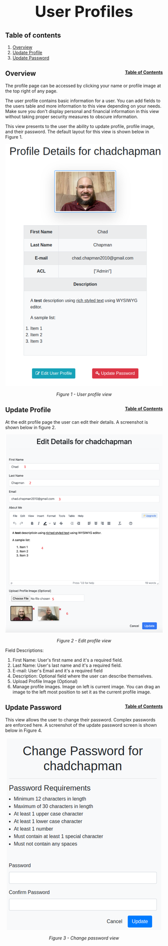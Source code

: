 <h1 style="font-size: 50px; text-align: center;">User Profiles</h1>

## Table of contents
1. [Overview](#overview)
2. [Update Profile](#update-profile)
3. [Update Password](#update-password)

## Overview <a id="overview"></a><span style="float: right; font-size: 14px;">[Table of Contents](#table-of-contents)</span>
The profile page can be accessed by clicking your name or profile image at the top right of any page.

The user profile contains basic information for a user. You can add fields to the users table and more information to this view depending on your needs. Make sure you don't display personal and financial information in this view without taking proper security measures to obscure information.

This view presents to the user the ability to update profile, profile image, and their password. The default layout for this view is shown below in Figure 1.

<div style="text-align: center;">
  <img src="assets/user-profile.png" alt="User profile view">
  <p style="font-style: italic;">Figure 1 - User profile view</p>
</div>

## Update Profile <a id="update-profile"></a><span style="float: right; font-size: 14px;">[Table of Contents](#table-of-contents)</span>
At the edit profile page the user can edit their details. A screenshot is shown below in figure 2.

<div style="text-align: center;">
  <img src="assets/edit-profile.png" alt="Edit profile view">
  <p style="font-style: italic;">Figure 2 - Edit profile view</p>
</div>

Field Descriptions:
1. First Name: User's first name and it's a required field.
2. Last Name: User's last name and it's a required field.
3. E-mail: User's Email and it's a required field
4. Description: Optional field where the user can describe themselves.
5. Upload Profile Image (Optional)
6. Manage profile images. Image on left is current image. You can drag an image to the left most position to set it as the current profile image.

## Update Password <a id="update-password"></a><span style="float: right; font-size: 14px;">[Table of Contents](#table-of-contents)</span>
This view allows the user to change their password. Complex passwords are enforced here. A screenshot of the update password screen is shown below in Figure 4.

<div style="text-align: center;">
  <img src="assets/change-password.png" alt="Change password view">
  <p style="font-style: italic;">Figure 3 - Change password view</p>
</div>